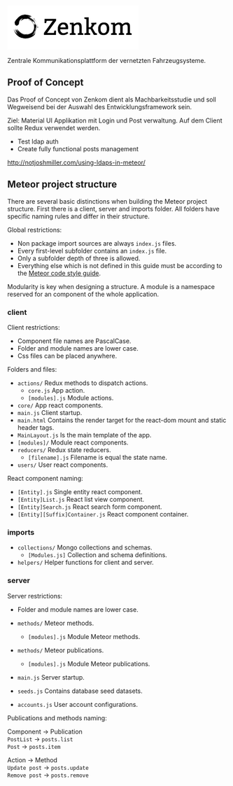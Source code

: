 ![Zenkom](assets/logo.png)

Zentrale Kommunikationsplattform der vernetzten Fahrzeugsysteme.

## Proof of Concept

Das Proof of Concept von Zenkom dient als Machbarkeitsstudie und soll Wegweisend bei der Auswahl des Entwicklungsframework sein.

Ziel: Material UI Applikation mit Login und Post verwaltung. Auf dem Client sollte Redux verwendet werden.

* Test ldap auth
* Create fully functional posts management

http://notjoshmiller.com/using-ldaps-in-meteor/

## Meteor project structure

There are several basic distinctions when building the Meteor project structure. First there is a client, server and imports folder. All folders have specific naming rules and differ in their structure.

Global restrictions:

* Non package import sources are always `index.js` files.
* Every first-level subfolder contains an `index.js` file.
* Only a subfolder depth of three is allowed.
* Everything else which is not defined in this guide must be according to the [Meteor code style guide]( https://guide.meteor.com/code-style.html).

Modularity is key when designing a structure. A module is a namespace reserved for an component of the whole application.

### client

Client restrictions:

* Component file names are PascalCase.
* Folder and module names are lower case.
* Css files can be placed anywhere.

Folders and files:

* `actions/` Redux methods to dispatch actions.
  * `core.js` App action.
  * `[modules].js` Module actions.
* `core/` App react components.
* `main.js` Client startup.
* `main.html` Contains the render target for the react-dom mount and static header tags.
* `MainLayout.js` Is the main template of the app.
* `[modules]/` Module react components.
* `reducers/` Redux state reducers.
  * `[filename].js` Filename is equal the state name.
* `users/` User react components.

React component naming:

* `[Entity].js` Single entity react component.
* `[Entity]List.js` React list view component.
* `[Entity]Search.js` React search form component.
* `[Entity][Suffix]Container.js` React component container.

### imports

* `collections/` Mongo collections and schemas.
  * `[Modules.js]` Collection and schema definitions.
* `helpers/` Helper functions for client and server.

### server

Server restrictions:

* Folder and module names are lower case.

* `methods/` Meteor methods.
  * `[modules].js` Module Meteor methods.
* `methods/` Meteor publications.
  * `[modules].js` Module Meteor publications.
* `main.js` Server startup.
* `seeds.js` Contains database seed datasets.
* `accounts.js` User account configurations.

Publications and methods naming:

Component -> Publication  
`PostList` -> `posts.list`  
`Post` -> `posts.item`  

Action -> Method  
`Update post` -> `posts.update`  
`Remove post` -> `posts.remove`
